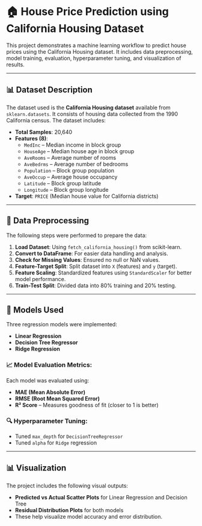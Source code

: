 # 🏠 House Price Prediction using California Housing Dataset

This project demonstrates a machine learning workflow to predict house prices using the California Housing dataset. It includes data preprocessing, model training, evaluation, hyperparameter tuning, and visualization of results.

---

## 📊 Dataset Description

The dataset used is the **California Housing dataset** available from `sklearn.datasets`. It consists of housing data collected from the 1990 California census. The dataset includes:

- **Total Samples**: 20,640
- **Features (8)**:
  - `MedInc` – Median income in block group
  - `HouseAge` – Median house age in block group
  - `AveRooms` – Average number of rooms
  - `AveBedrms` – Average number of bedrooms
  - `Population` – Block group population
  - `AveOccup` – Average house occupancy
  - `Latitude` – Block group latitude
  - `Longitude` – Block group longitude
- **Target**: `PRICE` (Median house value for California districts)

---

## 🔧 Data Preprocessing

The following steps were performed to prepare the data:

1. **Load Dataset**: Using `fetch_california_housing()` from scikit-learn.
2. **Convert to DataFrame**: For easier data handling and analysis.
3. **Check for Missing Values**: Ensured no null or NaN values.
4. **Feature-Target Split**: Split dataset into `X` (features) and `y` (target).
5. **Feature Scaling**: Standardized features using `StandardScaler` for better model performance.
6. **Train-Test Split**: Divided data into 80% training and 20% testing.

---

## 🤖 Models Used

Three regression models were implemented:

- **Linear Regression**
- **Decision Tree Regressor**
- **Ridge Regression**

### 📈 Model Evaluation Metrics:
Each model was evaluated using:
- **MAE (Mean Absolute Error)**
- **RMSE (Root Mean Squared Error)**
- **R² Score** – Measures goodness of fit (closer to 1 is better)

### 🔍 Hyperparameter Tuning:
- Tuned `max_depth` for `DecisionTreeRegressor`
- Tuned `alpha` for `Ridge` regression

---

## 📊 Visualization

The project includes the following visual outputs:
- **Predicted vs Actual Scatter Plots** for Linear Regression and Decision Tree
- **Residual Distribution Plots** for both models
- These help visualize model accuracy and error distribution.
